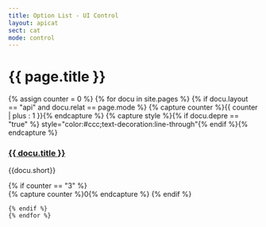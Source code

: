 ```yaml
---
title: Option List - UI Control
layout: apicat
sect: cat
mode: control
---
```


# {{ page.title }}

<div class="row">
	{% assign counter = 0 %}
	{% for docu in site.pages %}
	{% if docu.layout == "api" and docu.relat == page.mode %}
	{% capture counter %}{{ counter | plus : 1 }}{% endcapture %}
	{% capture style %}{% if docu.depre == "true" %} style="color:#ccc;text-decoration:line-through"{% endif %}{% endcapture %}
	<div class="col-sm-4"><div class="panel panel-default">
		<div class="panel-heading">
			<h3 class="panel-title" {{style}}>
				<a href="{{site.basesite}}{{docu.url | remove_first: "/" }}">{{ docu.title }}</a>
			</h3>
		</div>
		<div class="panel-body">
			<p>{{docu.short}}</p>
		</div>
	</div></div>
	{% if counter == "3" %}
</div><div class="row">
	{% capture counter %}0{% endcapture %}
	{% endif %}

	{% endif %}
	{% endfor %}
</div>
